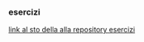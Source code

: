 ### esercizi
[link al sto della alla repository esercizi ](https://https://r4ff4ell4.github.io/esercizi/)
